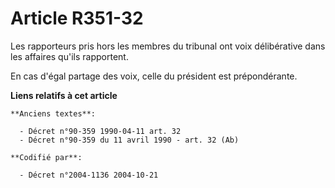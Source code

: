 # Article R351-32

Les rapporteurs pris hors les membres du tribunal ont voix délibérative dans les affaires qu'ils rapportent.

En cas d'égal partage des voix, celle du président est prépondérante.

**Liens relatifs à cet article**

	**Anciens textes**:

	  - Décret n°90-359 1990-04-11 art. 32
	  - Décret n°90-359 du 11 avril 1990 - art. 32 (Ab)

	**Codifié par**:

	  - Décret n°2004-1136 2004-10-21

